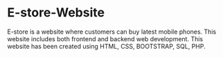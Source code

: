 # E-store-Website
E-store is a website where customers can buy latest mobile phones. This website includes both frontend and backend web development. This website has been created using HTML, CSS, BOOTSTRAP, SQL, PHP.
